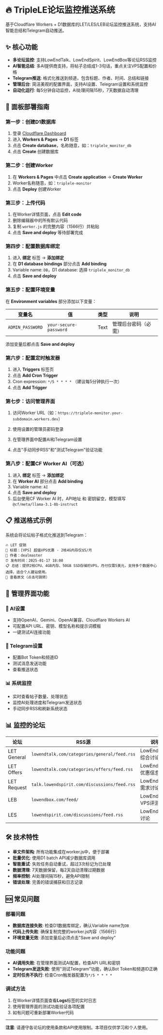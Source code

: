 # 🔥 TripleLE论坛监控推送系统

基于Cloudflare Workers + D1数据库的LET/LES/LEB论坛监控推送系统，支持AI智能总结和Telegram自动推送。

## ✨ 核心功能

- **多论坛监控**: 支持LowEndTalk、LowEndSpirit、LowEndBox等论坛RSS监控
- **AI智能总结**: 多AI提供商支持，将帖子总结成1-3句话，重点关注VPS配置和价格
- **Telegram推送**: 格式化推送到频道，包含标题、作者、时间、总结和链接
- **管理后台**: 简洁美观的配置界面，支持AI设置、Telegram设置和系统监控
- **自动化运行**: 每5分钟自动监控，AI处理间隔15秒，7天数据自动清理

## 🚀 面板部署指南

### 第一步：创建D1数据库
1. 登录 [Cloudflare Dashboard](https://dash.cloudflare.com)
2. 进入 **Workers & Pages** → **D1** 标签
3. 点击 **Create database**，名称随意，如：`triplele_monitor_db`
4. 点击 **Create** 创建数据库

### 第二步：创建Worker
1. 在 **Workers & Pages** 中点击 **Create application** → **Create Worker**
2. Worker名称随意，如：`triplele-monitor`
3. 点击 **Deploy** 创建Worker

### 第三步：上传代码
1. 在Worker详情页面，点击 **Edit code**
2. 删除编辑器中的所有默认代码
3. 复制 `worker.js` 的完整内容（1566行）并粘贴
4. 点击 **Save and deploy** 等待部署完成

### 第四步：配置数据库绑定
1. 进入 **绑定** 标签 → **添加绑定**
2. 在 **D1 database bindings** 部分点击 **Add binding**
3. Variable name: `DB`，D1 database: 选择 `triplele_monitor_db`
4. 点击 **Save and deploy**

### 第五步：配置环境变量
在 **Environment variables** 部分添加以下变量：

| 变量名 | 值 | 类型 | 说明 |
|--------|---|------|------|
| `ADMIN_PASSWORD` | `your-secure-password` | Text | 管理后台密码（必需） |

添加变量后都点击 **Save and deploy**

### 第六步：配置定时触发器
1. 进入 **Triggers** 标签页
2. 点击 **Add Cron Trigger**
3. Cron expression: `*/5 * * * *` （建议每5分钟执行一次）
4. 点击 **Add Trigger**

### 第七步：访问管理界面
1. 访问Worker URL（如：`https://triplele-monitor.your-subdomain.workers.dev`）

2. 使用设置的管理员密码登录

3. 在管理界面中配置AI和Telegram设置

4. 点击"手动同步RSS"和"测试Telegram"验证功能

### 第八步：配置CF Worker AI（可选）

1. 进入 **绑定** 标签 → **添加绑定**
2. 在 **Worker AI** 部分点击 **Add binding**
3. Variable name: `AI`
4. 点击 **Save and deploy**
5. 后台使用CF Worker AI 时，API地址 和 密钥留空，模型填写`@cf/meta/llama-3.1-8b-instruct
`

## 📋 推送格式示例

系统会将论坛帖子格式化推送到Telegram：

```
🔥 LET 促销
📝 标题：[VPS] 超值VPS优惠 - 2核4G内存仅$5/月
👤 作者：dealmaster
⏰ 发布时间：2025-01-17 18:00
📋 总结：提供2核CPU、4GB内存、50GB SSD存储的VPS，月付仅需5美元，支持多个数据中心选择，适合个人建站使用。
🔗 查看原文（点击可跳转）
```

## 📱 管理界面功能

### 🤖 AI设置
- 支持OpenAI、Gemini、OpenAI兼容、Cloudflare Workers AI
- 可配置API URL、密钥、模型名称和提示词模板
- 一键测试AI连接功能

### 📱 Telegram设置
- 配置Bot Token和频道ID
- 测试消息发送功能
- 查看推送状态

### 📊 系统监控
- 实时查看帖子数量、处理状态
- 监控AI处理进度和Telegram发送状态
- 手动同步RSS和刷新系统状态

## 📊 监控的论坛

| 论坛 | RSS源 | 说明 |
|------|-------|------|
| LET General | `lowendtalk.com/categories/general/feed.rss` | LowEndTalk综合讨论 |
| LET Offers | `lowendtalk.com/categories/offers/feed.rss` | LowEndTalk优惠信息 |
| LET Request | `talk.lowendspirit.com/discussions/feed.rss` | LowEndTalk需求讨论 |
| LEB | `lowendbox.com/feed/` | LowEndBox VPS评测 |
| LES | `lowendspirit.com/discussions/feed.rss` | LowEndSpirit讨论 |

## 🛠️ 技术特性

- **单文件架构**: 所有功能集成在worker.js中，便于部署
- **批量优化**: 使用D1 batch API减少数据库调用
- **智能重试**: 失败任务自动重试，超过3次标记为已处理
- **数据清理**: 7天数据保留，每2天自动清理过期数据
- **频率控制**: AI处理间隔15秒，避免API限制
- **错误处理**: 完善的错误捕获和日志记录

## 🆘 常见问题

### 部署问题
- **数据库连接失败**: 检查D1数据库绑定，确认Variable name为`DB`
- **代码上传失败**: 确保复制完整的worker.js内容（1566行）
- **环境变量无效**: 添加变量后必须点击"Save and deploy"

### 功能问题
- **AI调用失败**: 在管理界面测试AI配置，检查API URL和密钥
- **Telegram发送失败**: 使用"测试Telegram"功能，确认Bot Token和频道ID正确
- **定时任务不执行**: 检查Cron触发器配置为`*/5 * * * *`

### 调试方法
1. 在Worker详情页面查看**Logs**标签的实时日志
2. 使用管理界面的测试功能验证各项配置
3. 如有问题可重新部署Worker代码

---

**注意**: 请遵守各论坛的使用条款和API使用限制。本项目仅供学习和个人使用。

